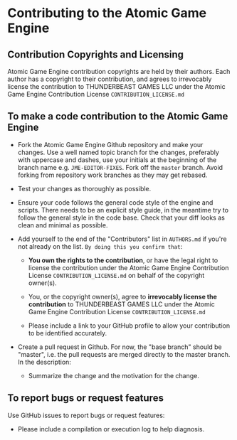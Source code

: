 Contributing to the Atomic Game Engine
=======================

Contribution Copyrights and Licensing
------------------------

Atomic Game Engine contribution copyrights are held by their authors.  Each author has a copyright to their contribution, and agrees to irrevocably license the contribution to THUNDERBEAST GAMES LLC under the Atomic Game Engine Contribution License `CONTRIBUTION_LICENSE.md`

To make a code contribution to the Atomic Game Engine
--------------------------------------

* Fork the Atomic Game Engine Github repository and make your changes.  Use a well named topic branch for the changes, preferably with uppercase and dashes, use your initials at the beginning of the branch name e.g. `JME-EDITOR-FIXES`.  Fork off the `master` branch.  Avoid forking from repository work branches as they may get rebased.

* Test your changes as thoroughly as possible.

* Ensure your code follows the general code style of the engine and scripts.  There needs to be an explicit style guide, in the meantime try to follow the general style in the code base.  Check that your diff looks as clean and minimal as possible.

* Add yourself to the end of the "Contributors" list in `AUTHORS.md` if you're not already on the list.  `By doing this you confirm that`:

  - **You own the rights to the contribution**, or have the legal right to
    license the contribution under the Atomic Game Engine Contribution License `CONTRIBUTION_LICENSE.md` on behalf of the copyright owner(s).

  - You, or the copyright owner(s), agree to **irrevocably license the contribution** to THUNDERBEAST GAMES LLC under the Atomic Game Engine Contribution License `CONTRIBUTION_LICENSE.md`

  - Please include a link to your GitHub profile to allow your contribution to be identified accurately.

* Create a pull request in Github.  For now, the "base branch" should be
  "master", i.e. the pull requests are merged directly to the master branch.
  In the description:

  - Summarize the change and the motivation for the change.

To report bugs or request features
----------------------------------

Use GitHub issues to report bugs or request features:

* Please include a compilation or execution log to help diagnosis.
